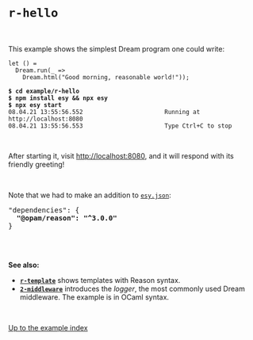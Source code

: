 # `r-hello`

<br>

This example shows the simplest Dream program one could write:

```reason
let () =
  Dream.run(_ =>
    Dream.html("Good morning, reasonable world!"));
```

<pre><code><b>$ cd example/r-hello</b>
<b>$ npm install esy && npx esy</b>
<b>$ npx esy start</b>
08.04.21 13:55:56.552                       Running at http://localhost:8080
08.04.21 13:55:56.553                       Type Ctrl+C to stop
</code></pre>

<br>

After starting it, visit [http://localhost:8080](http://localhost:8080), and it
will respond with its friendly greeting!

<br>

Note that we had to make an addition to
[`esy.json`](https://github.com/aantron/dream/blob/master/example/r-hello/esy.json):

<pre>"dependencies": {
  <b>"@opam/reason": "^3.0.0"</b>
}
</pre>

<br>
<br>

**See also:**

- [**`r-template`**](../r-template#folders-and-files) shows templates with Reason syntax.
- [**`2-middleware`**](../2-middleware) introduces the *logger*, the most
  commonly used Dream middleware. The example is in OCaml syntax.

<br>

[Up to the example index](../#reason)
